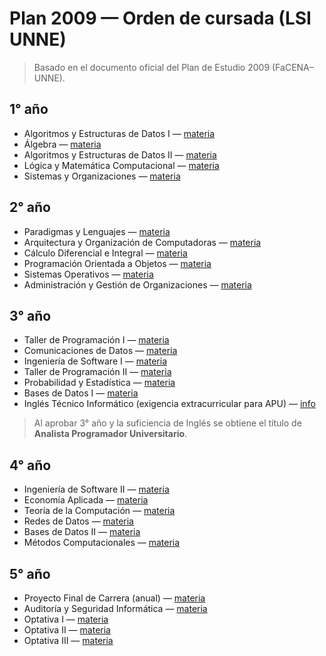 # Plan 2009 — Orden de cursada (LSI UNNE)

> Basado en el documento oficial del Plan de Estudio 2009 (FaCENA–UNNE).

## 1° año
- Algoritmos y Estructuras de Datos I — [materia](../materias/algoritmos-estructuras-i/)
- Álgebra — [materia](../materias/algebra/)
- Algoritmos y Estructuras de Datos II — [materia](../materias/algoritmos-estructuras-ii/)
- Lógica y Matemática Computacional — [materia](../materias/logica-matematica-computacional/)
- Sistemas y Organizaciones — [materia](../materias/sistemas-y-organizaciones/)

## 2° año
- Paradigmas y Lenguajes — [materia](../materias/paradigmas-y-lenguajes/)
- Arquitectura y Organización de Computadoras — [materia](../materias/arquitectura-y-organizacion-de-computadoras/)
- Cálculo Diferencial e Integral — [materia](../materias/calculo-diferencial-e-integral/)
- Programación Orientada a Objetos — [materia](../materias/poo/)
- Sistemas Operativos — [materia](../materias/sistemas-operativos/)
- Administración y Gestión de Organizaciones — [materia](../materias/administracion-y-gestion-de-organizaciones/)

## 3° año
- Taller de Programación I — [materia](../materias/taller-de-programacion-i/)
- Comunicaciones de Datos — [materia](../materias/comunicaciones-de-datos/)
- Ingeniería de Software I — [materia](../materias/ingenieria-de-software-i/)
- Taller de Programación II — [materia](../materias/taller-de-programacion-ii/)
- Probabilidad y Estadística — [materia](../materias/probabilidad-y-estadistica/)
- Bases de Datos I — [materia](../materias/base-de-datos-i/)
- Inglés Técnico Informático (exigencia extracurricular para APU) — [info](../materias/ingles-tecnico-informatico/)

> Al aprobar 3° año y la suficiencia de Inglés se obtiene el título de **Analista Programador Universitario**.

## 4° año
- Ingeniería de Software II — [materia](../materias/ingenieria-de-software-ii/)
- Economía Aplicada — [materia](../materias/economia-aplicada/)
- Teoría de la Computación — [materia](../materias/teoria-de-la-computacion/)
- Redes de Datos — [materia](../materias/redes-de-datos/)
- Bases de Datos II — [materia](../materias/bases-de-datos-ii/)
- Métodos Computacionales — [materia](../materias/metodos-computacionales/)

## 5° año
- Proyecto Final de Carrera (anual) — [materia](../materias/proyecto-integrador-de-carrera/)
- Auditoría y Seguridad Informática — [materia](../materias/auditoria-y-seguridad-informatica/)
- Optativa I — [materia](../materias/optativa-i/)
- Optativa II — [materia](../materias/optativa-ii/)
- Optativa III — [materia](../materias/optativa-iii/)
